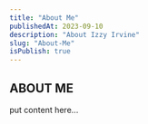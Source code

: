 ```yaml
---
title: "About Me"
publishedAt: 2023-09-10
description: "About Izzy Irvine"
slug: "About-Me"
isPublish: true
---
```


## ABOUT ME
put content here...
